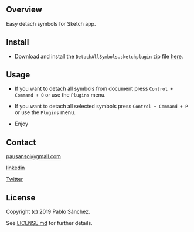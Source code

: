 ## Overview
Easy detach symbols for Sketch app.

## Install

* Download and install the `DetachAllSymbols.sketchplugin` zip file [here](https://github.com/Pausansol/Detach-all-symbols/releases/download/1.0.0/DetachAllSymbols.sketchplugin.zip). 

## Usage

* If you want to detach all symbols from document press `Control + Command + O` or use the `Plugins` menu.

* If you want to detach all selected symbols press `Control + Command + P` or use the `Plugins` menu.

* Enjoy

## Contact

pausansol@gmail.com

[linkedin](https://www.linkedin.com/in/pablosanchezsoler/)

[Twitter](https://twitter.com/pausansol)

## License
Copyright (c) 2019 Pablo Sánchez.

See [LICENSE.md](https://github.com/pausansol/Detach-all-symbols/blob/master/LICENSE.md) for further details.
